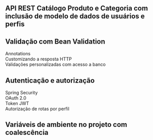 ## API REST Catálogo Produto e Categoria com inclusão de modelo de dados de usuários e perfis
## Validação com Bean Validation
Annotations </br>
Customizando a resposta HTTP </br>
Validações personalizadas com acesso a banco </br>
## Autenticação e autorização
Spring Security </br>
OAuth 2.0 </br>
Token JWT </br>
Autorização de rotas por perfil </br>
## Variáveis de ambiente no projeto com coalescência
